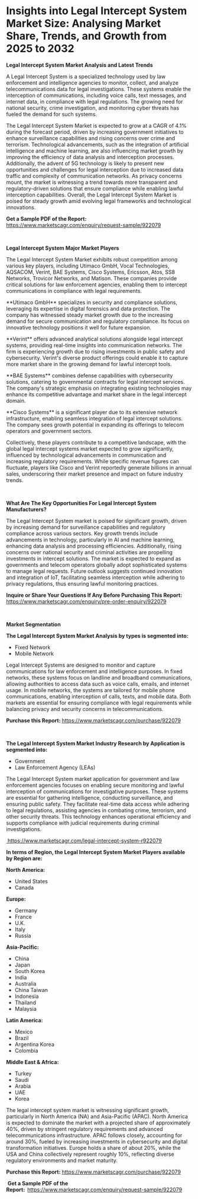 <p><h1>Insights into Legal Intercept System Market Size: Analysing Market Share, Trends, and Growth from 2025 to 2032</h1></p><p><strong>Legal Intercept System Market Analysis and Latest Trends</strong></p>
<p><p>A Legal Intercept System is a specialized technology used by law enforcement and intelligence agencies to monitor, collect, and analyze telecommunications data for legal investigations. These systems enable the interception of communications, including voice calls, text messages, and internet data, in compliance with legal regulations. The growing need for national security, crime investigation, and monitoring cyber threats has fueled the demand for such systems.</p><p>The Legal Intercept System Market is expected to grow at a CAGR of 4.1% during the forecast period, driven by increasing government initiatives to enhance surveillance capabilities and rising concerns over crime and terrorism. Technological advancements, such as the integration of artificial intelligence and machine learning, are also influencing market growth by improving the efficiency of data analysis and interception processes. Additionally, the advent of 5G technology is likely to present new opportunities and challenges for legal interception due to increased data traffic and complexity of communication networks. As privacy concerns mount, the market is witnessing a trend towards more transparent and regulatory-driven solutions that ensure compliance while enabling lawful interception capabilities. Overall, the Legal Intercept System Market is poised for steady growth amid evolving legal frameworks and technological innovations.</p></p>
<p><strong>Get a Sample PDF of the Report:&nbsp;</strong> <a href="https://www.marketscagr.com/enquiry/request-sample/922079?utm_campaign=3047&utm_medium=2&utm_source=Github&utm_content=ia&utm_term=18042025&utm_id=legal-intercept-system">https://www.marketscagr.com/enquiry/request-sample/922079</a></p>
<p>&nbsp;</p>
<p><strong>Legal Intercept System Major Market Players</strong></p>
<p><p>The Legal Intercept System Market exhibits robust competition among various key players, including Utimaco GmbH, Vocal Technologies, AQSACOM, Verint, BAE Systems, Cisco Systems, Ericsson, Atos, SS8 Networks, Trovicor Networks, and Matison. These companies provide critical solutions for law enforcement agencies, enabling them to intercept communications in compliance with legal requirements.</p><p>**Utimaco GmbH** specializes in security and compliance solutions, leveraging its expertise in digital forensics and data protection. The company has witnessed steady market growth due to the increasing demand for secure communication and regulatory compliance. Its focus on innovative technology positions it well for future expansion.</p><p>**Verint** offers advanced analytical solutions alongside legal intercept systems, providing real-time insights into communication networks. The firm is experiencing growth due to rising investments in public safety and cybersecurity. Verint's diverse product offerings could enable it to capture more market share in the growing demand for lawful intercept tools.</p><p>**BAE Systems** combines defense capabilities with cybersecurity solutions, catering to governmental contracts for legal intercept services. The company's strategic emphasis on integrating existing technologies may enhance its competitive advantage and market share in the legal intercept domain.</p><p>**Cisco Systems** is a significant player due to its extensive network infrastructure, enabling seamless integration of legal intercept solutions. The company sees growth potential in expanding its offerings to telecom operators and government sectors.</p><p>Collectively, these players contribute to a competitive landscape, with the global legal intercept systems market expected to grow significantly, influenced by technological advancements in communication and increasing regulatory requirements. While specific revenue figures can fluctuate, players like Cisco and Verint reportedly generate billions in annual sales, underscoring their market presence and impact on future industry trends.</p></p>
<p>&nbsp;</p>
<p><strong>What Are The Key Opportunities For Legal Intercept System Manufacturers?</strong></p>
<p><p>The Legal Intercept System market is poised for significant growth, driven by increasing demand for surveillance capabilities and regulatory compliance across various sectors. Key growth trends include advancements in technology, particularly in AI and machine learning, enhancing data analysis and processing efficiencies. Additionally, rising concerns over national security and criminal activities are propelling investments in intercept solutions. The market is expected to expand as governments and telecom operators globally adopt sophisticated systems to manage legal requests. Future outlook suggests continued innovation and integration of IoT, facilitating seamless interception while adhering to privacy regulations, thus ensuring lawful monitoring practices.</p></p>
<p><strong>Inquire or Share Your Questions If Any Before Purchasing This Report:</strong> <a href="https://www.marketscagr.com/enquiry/pre-order-enquiry/922079?utm_campaign=3047&utm_medium=2&utm_source=Github&utm_content=ia&utm_term=18042025&utm_id=legal-intercept-system">https://www.marketscagr.com/enquiry/pre-order-enquiry/922079</a></p>
<p>&nbsp;</p>
<p><strong>Market Segmentation</strong></p>
<p><strong>The Legal Intercept System Market Analysis by types is segmented into:</strong></p>
<p><ul><li>Fixed Network</li><li>Mobile Network</li></ul></p>
<p><p>Legal Intercept Systems are designed to monitor and capture communications for law enforcement and intelligence purposes. In fixed networks, these systems focus on landline and broadband communications, allowing authorities to access data such as voice calls, emails, and internet usage. In mobile networks, the systems are tailored for mobile phone communications, enabling interception of calls, texts, and mobile data. Both markets are essential for ensuring compliance with legal requirements while balancing privacy and security concerns in telecommunications.</p></p>
<p><strong>Purchase this Report:&nbsp;</strong><a href="https://www.marketscagr.com/purchase/922079?utm_campaign=3047&utm_medium=2&utm_source=Github&utm_content=ia&utm_term=18042025&utm_id=legal-intercept-system">https://www.marketscagr.com/purchase/922079</a></p>
<p>&nbsp;</p>
<p><strong>The Legal Intercept System Market Industry Research by Application is segmented into:</strong></p>
<p><ul><li>Government</li><li>Law Enforcement Agency (LEAs)</li></ul></p>
<p><p>The Legal Intercept System market application for government and law enforcement agencies focuses on enabling secure monitoring and lawful interception of communications for investigative purposes. These systems are essential for gathering intelligence, conducting surveillance, and ensuring public safety. They facilitate real-time data access while adhering to legal regulations, assisting agencies in combating crime, terrorism, and other security threats. This technology enhances operational efficiency and supports compliance with judicial requirements during criminal investigations.</p></p>
<p><a href="https://www.marketscagr.com/legal-intercept-system-r922079?utm_campaign=3047&utm_medium=2&utm_source=Github&utm_content=ia&utm_term=18042025&utm_id=legal-intercept-system">&nbsp;https://www.marketscagr.com/legal-intercept-system-r922079</a></p>
<p><strong>In terms of Region, the Legal Intercept System Market Players available by Region are:</strong></p>
<p>
    <p> <strong> North America: </strong>
        <ul>
            <li>United States</li>
            <li>Canada</li>
        </ul>
        </p> 
    <p> <strong> Europe: </strong>
        <ul>
            <li>Germany</li>
            <li>France</li>
            <li>U.K.</li>
            <li>Italy</li>
            <li>Russia</li>
        </ul>
        </p> 
    <p> <strong> Asia-Pacific: </strong>
        <ul>
            <li>China</li>
            <li>Japan</li>
            <li>South Korea</li>
            <li>India</li>
            <li>Australia</li>
            <li>China Taiwan</li>
            <li>Indonesia</li>
            <li>Thailand</li>
            <li>Malaysia</li>
        </ul>
        </p> 
    <p> <strong> Latin America: </strong>
        <ul>
            <li>Mexico</li>
            <li>Brazil</li>
            <li>Argentina Korea</li>
            <li>Colombia</li>
        </ul>
        </p> 
    <p> <strong> Middle East & Africa: </strong>
        <ul>
            <li>Turkey</li>
            <li>Saudi</li>
            <li>Arabia</li>
            <li>UAE</li>
            <li>Korea</li>
        </ul>
    </p>
    </p>
<p><p>The legal intercept system market is witnessing significant growth, particularly in North America (NA) and Asia-Pacific (APAC). North America is expected to dominate the market with a projected share of approximately 40%, driven by stringent regulatory requirements and advanced telecommunications infrastructure. APAC follows closely, accounting for around 30%, fueled by increasing investments in cybersecurity and digital transformation initiatives. Europe holds a share of about 20%, while the USA and China collectively represent roughly 10%, reflecting diverse regulatory environments and market maturity.</p></p>
<p><strong>Purchase this Report: </strong><a href="https://www.marketscagr.com/purchase/922079?utm_campaign=3047&utm_medium=2&utm_source=Github&utm_content=ia&utm_term=18042025&utm_id=legal-intercept-system">https://www.marketscagr.com/purchase/922079</a></p>
<p>&nbsp;<strong>Get a Sample PDF of the Report:&nbsp;&nbsp;</strong><a href="https://www.marketscagr.com/enquiry/request-sample/922079?utm_campaign=3047&utm_medium=2&utm_source=Github&utm_content=ia&utm_term=18042025&utm_id=legal-intercept-system">https://www.marketscagr.com/enquiry/request-sample/922079</a></p>
<p><strong></strong></p>
<p><p></p><p></p><p></p></p>